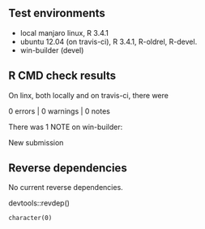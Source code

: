 ## Test environments

* local manjaro linux, R 3.4.1
* ubuntu 12.04 (on travis-ci), R 3.4.1, R-oldrel, R-devel.
* win-builder (devel)

## R CMD check results

On linx, both locally and on travis-ci, there were

0 errors | 0 warnings | 0 notes

There was 1 NOTE on win-builder:

New submission


## Reverse dependencies

No current reverse dependencies.
 
devtools::revdep()

`character(0)`
